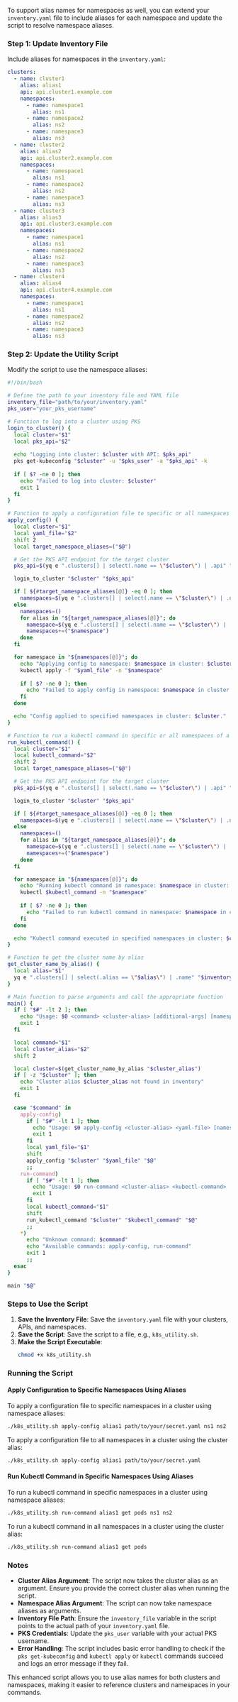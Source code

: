 To support alias names for namespaces as well, you can extend your `inventory.yaml` file to include aliases for each namespace and update the script to resolve namespace aliases.

### Step 1: Update Inventory File

Include aliases for namespaces in the `inventory.yaml`:

```yaml
clusters:
  - name: cluster1
    alias: alias1
    api: api.cluster1.example.com
    namespaces:
      - name: namespace1
        alias: ns1
      - name: namespace2
        alias: ns2
      - name: namespace3
        alias: ns3
  - name: cluster2
    alias: alias2
    api: api.cluster2.example.com
    namespaces:
      - name: namespace1
        alias: ns1
      - name: namespace2
        alias: ns2
      - name: namespace3
        alias: ns3
  - name: cluster3
    alias: alias3
    api: api.cluster3.example.com
    namespaces:
      - name: namespace1
        alias: ns1
      - name: namespace2
        alias: ns2
      - name: namespace3
        alias: ns3
  - name: cluster4
    alias: alias4
    api: api.cluster4.example.com
    namespaces:
      - name: namespace1
        alias: ns1
      - name: namespace2
        alias: ns2
      - name: namespace3
        alias: ns3
```

### Step 2: Update the Utility Script

Modify the script to use the namespace aliases:

```bash
#!/bin/bash

# Define the path to your inventory file and YAML file
inventory_file="path/to/your/inventory.yaml"
pks_user="your_pks_username"

# Function to log into a cluster using PKS
login_to_cluster() {
  local cluster="$1"
  local pks_api="$2"
  
  echo "Logging into cluster: $cluster with API: $pks_api"
  pks get-kubeconfig "$cluster" -u "$pks_user" -a "$pks_api" -k
  
  if [ $? -ne 0 ]; then
    echo "Failed to log into cluster: $cluster"
    exit 1
  fi
}

# Function to apply a configuration file to specific or all namespaces in a cluster
apply_config() {
  local cluster="$1"
  local yaml_file="$2"
  shift 2
  local target_namespace_aliases=("$@")

  # Get the PKS API endpoint for the target cluster
  pks_api=$(yq e ".clusters[] | select(.name == \"$cluster\") | .api" "$inventory_file")

  login_to_cluster "$cluster" "$pks_api"

  if [ ${#target_namespace_aliases[@]} -eq 0 ]; then
    namespaces=$(yq e ".clusters[] | select(.name == \"$cluster\") | .namespaces[].name" "$inventory_file")
  else
    namespaces=()
    for alias in "${target_namespace_aliases[@]}"; do
      namespace=$(yq e ".clusters[] | select(.name == \"$cluster\") | .namespaces[] | select(.alias == \"$alias\") | .name" "$inventory_file")
      namespaces+=("$namespace")
    done
  fi

  for namespace in "${namespaces[@]}"; do
    echo "Applying config to namespace: $namespace in cluster: $cluster"
    kubectl apply -f "$yaml_file" -n "$namespace"
    
    if [ $? -ne 0 ]; then
      echo "Failed to apply config in namespace: $namespace in cluster: $cluster"
    fi
  done

  echo "Config applied to specified namespaces in cluster: $cluster."
}

# Function to run a kubectl command in specific or all namespaces of a cluster
run_kubectl_command() {
  local cluster="$1"
  local kubectl_command="$2"
  shift 2
  local target_namespace_aliases=("$@")

  # Get the PKS API endpoint for the target cluster
  pks_api=$(yq e ".clusters[] | select(.name == \"$cluster\") | .api" "$inventory_file")

  login_to_cluster "$cluster" "$pks_api"

  if [ ${#target_namespace_aliases[@]} -eq 0 ]; then
    namespaces=$(yq e ".clusters[] | select(.name == \"$cluster\") | .namespaces[].name" "$inventory_file")
  else
    namespaces=()
    for alias in "${target_namespace_aliases[@]}"; do
      namespace=$(yq e ".clusters[] | select(.name == \"$cluster\") | .namespaces[] | select(.alias == \"$alias\") | .name" "$inventory_file")
      namespaces+=("$namespace")
    done
  fi

  for namespace in "${namespaces[@]}"; do
    echo "Running kubectl command in namespace: $namespace in cluster: $cluster"
    kubectl $kubectl_command -n "$namespace"
    
    if [ $? -ne 0 ]; then
      echo "Failed to run kubectl command in namespace: $namespace in cluster: $cluster"
    fi
  done

  echo "Kubectl command executed in specified namespaces in cluster: $cluster."
}

# Function to get the cluster name by alias
get_cluster_name_by_alias() {
  local alias="$1"
  yq e ".clusters[] | select(.alias == \"$alias\") | .name" "$inventory_file"
}

# Main function to parse arguments and call the appropriate function
main() {
  if [ "$#" -lt 2 ]; then
    echo "Usage: $0 <command> <cluster-alias> [additional-args] [namespace-alias...]"
    exit 1
  fi

  local command="$1"
  local cluster_alias="$2"
  shift 2

  local cluster=$(get_cluster_name_by_alias "$cluster_alias")
  if [ -z "$cluster" ]; then
    echo "Cluster alias $cluster_alias not found in inventory"
    exit 1
  fi

  case "$command" in
    apply-config)
      if [ "$#" -lt 1 ]; then
        echo "Usage: $0 apply-config <cluster-alias> <yaml-file> [namespace-alias...]"
        exit 1
      fi
      local yaml_file="$1"
      shift
      apply_config "$cluster" "$yaml_file" "$@"
      ;;
    run-command)
      if [ "$#" -lt 1 ]; then
        echo "Usage: $0 run-command <cluster-alias> <kubectl-command> [namespace-alias...]"
        exit 1
      fi
      local kubectl_command="$1"
      shift
      run_kubectl_command "$cluster" "$kubectl_command" "$@"
      ;;
    *)
      echo "Unknown command: $command"
      echo "Available commands: apply-config, run-command"
      exit 1
      ;;
  esac
}

main "$@"
```

### Steps to Use the Script
1. **Save the Inventory File**: Save the `inventory.yaml` file with your clusters, APIs, and namespaces.
2. **Save the Script**: Save the script to a file, e.g., `k8s_utility.sh`.
3. **Make the Script Executable**:
   ```sh
   chmod +x k8s_utility.sh
   ```

### Running the Script

#### Apply Configuration to Specific Namespaces Using Aliases
To apply a configuration file to specific namespaces in a cluster using namespace aliases:
```sh
./k8s_utility.sh apply-config alias1 path/to/your/secret.yaml ns1 ns2
```

To apply a configuration file to all namespaces in a cluster using the cluster alias:
```sh
./k8s_utility.sh apply-config alias1 path/to/your/secret.yaml
```

#### Run Kubectl Command in Specific Namespaces Using Aliases
To run a kubectl command in specific namespaces in a cluster using namespace aliases:
```sh
./k8s_utility.sh run-command alias1 get pods ns1 ns2
```

To run a kubectl command in all namespaces in a cluster using the cluster alias:
```sh
./k8s_utility.sh run-command alias1 get pods
```

### Notes
- **Cluster Alias Argument**: The script now takes the cluster alias as an argument. Ensure you provide the correct cluster alias when running the script.
- **Namespace Alias Argument**: The script can now take namespace aliases as arguments.
- **Inventory File Path**: Ensure the `inventory_file` variable in the script points to the actual path of your `inventory.yaml` file.
- **PKS Credentials**: Update the `pks_user` variable with your actual PKS username.
- **Error Handling**: The script includes basic error handling to check if the `pks get-kubeconfig` and `kubectl apply` or `kubectl` commands succeed and logs an error message if they fail.

This enhanced script allows you to use alias names for both clusters and namespaces, making it easier to reference clusters and namespaces in your commands.
